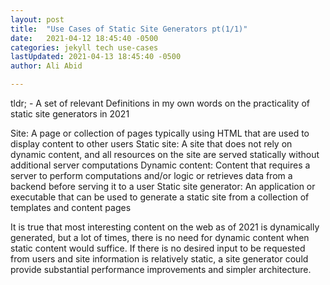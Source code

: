 ```yaml
---
layout: post
title:  "Use Cases of Static Site Generators pt(1/1)"
date:   2021-04-12 18:45:40 -0500
categories: jekyll tech use-cases
lastUpdated: 2021-04-13 18:45:40 -0500
author: Ali Abid

---
```


tldr; - A set of relevant Definitions in my own words on the practicality of static site generators in 2021
<!-- excerpt-end -->

Site: A page or collection of pages typically using HTML that are used to display content to other users
Static site: A site that does not rely on dynamic content, and all resources on the site are served statically without additional server computations
Dynamic content: Content that requires a server to perform computations and/or logic or retrieves data from a backend before serving it to a user
Static site generator: An application or executable that can be used to generate a static site from a collection of templates and content pages

It is true that most interesting content on the web as of 2021 is dynamically generated, but a lot of times, there is no need for dynamic content when static content would suffice.  If there is no desired input to be requested from  users and site information is relatively static, a site generator could provide substantial performance improvements and simpler architecture.





